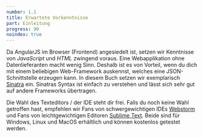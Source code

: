 ```yaml
---
number: 1.1
title: Erwartete Vorkenntnisse
part: Einleitung
progress: 90
noindex: true
---
```


Da AngularJS im Browser (Frontend) angesiedelt ist, setzen wir Kenntnisse von *JavaScript* und *HTML* zwingend voraus. Eine Webapplikation ohne Datenlieferanten macht wenig Sinn. Deshalb ist es von Vorteil, wenn du dich mit einem beliebigen Web-Framework auskennst, welches eine JSON-Schnittstelle erzeugen kann. In diesem Buch setzen wir exemplarisch [Sinatra](http://www.sinatrarb.com) ein. Sinatras Syntax ist einfach zu verstehen und lässt sich sehr gut auf andere Frameworks übertragen.

Die Wahl des Texteditors / der IDE steht dir frei. Falls du noch keine Wahl getroffen hast, empfehlen wir Fans von schwergewichtigen IDEs [Webstorm](http://www.jetbrains.com/webstorm/) und Fans von leichtgewichtigen Editoren [Sublime Text](http://www.sublimetext.com/). Beide sind für Windows, Linux und MacOS erhältlich und können kostenlos getestet werden.
